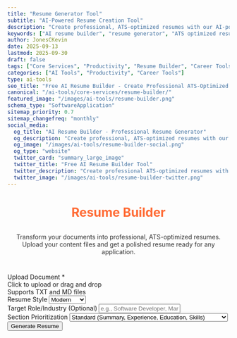 ```yaml
---
title: "Resume Generator Tool"
subtitle: "AI-Powered Resume Creation Tool"
description: "Create professional, ATS-optimized resumes with our AI-powered resume builder. Transform your documents into polished resumes ready for any job application. Free online tool."
keywords: ["AI resume builder", "resume generator", "ATS optimized resume", "professional resume maker", "AI-powered resume", "resume creator", "job application tool", "resume template", "free resume builder", "career tools", "professional documents"]
author: JonesCKevin
date: 2025-09-13
lastmod: 2025-09-30
draft: false
tags: ["Core Services", "Productivity", "Resume Builder", "Career Tools", "ATS Optimization", "Professional Development", "AI", "Tools"]
categories: ["AI Tools", "Productivity", "Career Tools"]
type: ai-tools
seo_title: "Free AI Resume Builder - Create Professional ATS-Optimized Resumes"
canonical: "/ai-tools/core-services/resume-builder/"
featured_image: "/images/ai-tools/resume-builder.png"
schema_type: "SoftwareApplication"
sitemap_priority: 0.7
sitemap_changefreq: "monthly"
social_media:
  og_title: "AI Resume Builder - Professional Resume Generator"
  og_description: "Create professional, ATS-optimized resumes with our free AI-powered resume builder. Transform documents into polished resumes instantly."
  og_image: "/images/ai-tools/resume-builder-social.png"
  og_type: "website"
  twitter_card: "summary_large_image"
  twitter_title: "Free AI Resume Builder Tool"
  twitter_description: "Create professional ATS-optimized resumes with AI. Free resume generator for job applications."
  twitter_image: "/images/ai-tools/resume-builder-twitter.png"
---
```


<link rel="stylesheet" href="/ai-tools/core-services/resume-builder/resume-builder.css">

<h1 style="text-align: center; margin-bottom: 30px; color: #ff6b35;">Resume Builder</h1>
<p style="text-align: center; margin-bottom: 40px; opacity: 0.9;">
                    Transform your documents into professional, ATS-optimized resumes. Upload your content files
                    and get a polished resume ready for any application.
                </p>
<form id="resumeForm">
<div class="form-group">
<label>Upload Document *</label>
<div class="file-upload-area" id="uploadArea">
<div class="upload-text">Click to upload or drag and drop</div>
<div class="upload-subtext">Supports TXT and MD files</div>
<div class="file-name" id="fileName" style="display: none;"></div>
</div>
<input accept=".txt,.md" id="fileInput" required="" style="display: none;" type="file"/>
</div>
<div class="form-group">
<label for="resumeStyle">Resume Style</label>
<select id="resumeStyle">
<option value="modern">Modern</option>
<option value="traditional">Traditional</option>
<option value="minimalist">Minimalist</option>
</select>
</div>
<div class="form-group">
<label for="targetRole">Target Role/Industry (Optional)</label>
<input id="targetRole" placeholder="e.g., Software Developer, Marketing Manager" type="text"/>
</div>
<div class="form-group">
<label for="sectionOrder">Section Prioritization</label>
<select id="sectionOrder">
<option value="standard">Standard (Summary, Experience, Education, Skills)</option>
<option value="skills-first">Skills First (Summary, Skills, Experience, Education)</option>
<option value="education-first">Education First (Summary, Education, Experience, Skills)
                            </option>
</select>
</div>
<button type="button" class="btn-primary" onclick="generateResume()">Generate Resume</button>
</form>
<div class="loading" id="loadingDiv" style="display: none;">
                    Building your professional resume...
                </div>
<div id="errorDiv" style="display: none;"></div>
<div id="resultDiv" style="display: none;">
<h3 style="color: #ff6b35; margin-bottom: 20px;">Professional Resume</h3>
<div class="result-content" id="resultContent"></div>
<div style="margin-top: 30px; gap: 15px; display: flex; justify-content: center; flex-wrap: wrap;">
<button class="btn-primary" onclick="copyResult()" style="width: auto; padding: 10px 20px;">📋
                            Copy to Clipboard</button>
<button class="btn-primary" onclick="downloadResult('markdown')" style="width: auto; padding: 10px 20px; background: linear-gradient(135deg, #28a745, #34ce57);">📄
                            Download Markdown</button>
<button class="btn-primary" onclick="downloadResult('html')" style="width: auto; padding: 10px 20px; background: linear-gradient(135deg, #17a2b8, #20c997);">🌐
                            Download HTML</button>

</div>
</div>


<script src="/ai-tools/core-services/resume-builder/resume-builder.js"></script>
